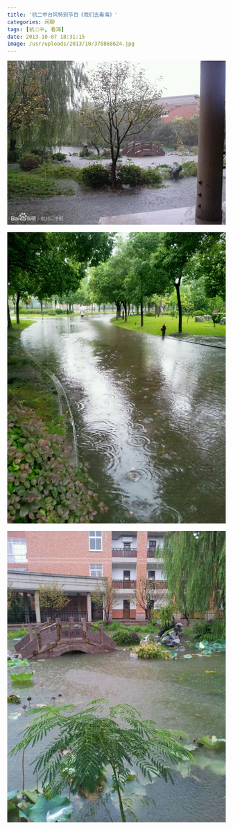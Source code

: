 ```yaml
---
title: '杭二中台风特别节目《我们去看海》'
categories: 闲聊
tags: [杭二中, 看海]
date: 2013-10-07 18:31:15
image: /usr/uploads/2013/10/370868624.jpg
---
```


![337e3e9b033b5bb59236c0c034d3d539b700bcf1.jpg](../../../../usr/uploads/2013/10/370868624.jpg)

![ca4ab0a1cd11728bd9a3bb1dcafcc3cec2fd2cc8.jpg](../../../../usr/uploads/2013/10/1775409271.jpg)

![ed49798da97739126d14b45efa198618367ae2ad.jpg](../../../../usr/uploads/2013/10/360974522.jpg)
